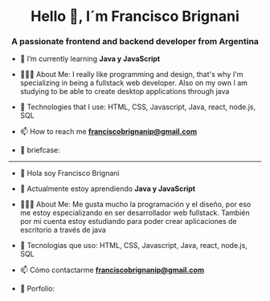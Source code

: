 <h1 align="center">Hello 👋, I´m Francisco Brignani</h1>
<h3 align="center">A passionate frontend and backend developer from Argentina</h3>

- 🌱 I’m currently learning **Java y JavaScript**

- 👨🏻‍💻 About Me: I really like programming and design, that's why I'm specializing in being a fullstack web developer. Also on my own I am studying to be able to create desktop applications through java

- 🧱 Technologies that I use: HTML, CSS, Javascript, Java, react, node.js, SQL

- 📫 How to reach me **franciscobrignanip@gmail.com**

- 💼 briefcase: 
------------------------------------------------------------------------------------------------------------------------------------------
- 👋 Hola soy Francisco Brignani

- 🌱 Actualmente estoy aprendiendo **Java y JavaScript**

- 👨🏻‍💻 About Me: Me gusta mucho la programación y el diseño, por eso me estoy especializando en ser desarrollador web fullstack. También por mi cuenta estoy estudiando para poder crear aplicaciones de escritorio a través de java

- 🧱 Tecnologias que uso: HTML, CSS, Javascript, Java, react, node.js, SQL

- 📫 Cómo contactarme **franciscobrignanip@gmail.com**

- 💼 Porfolio: 
